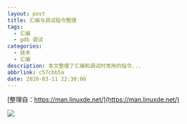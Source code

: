 ```yaml
---
layout: post
title: 汇编与调试指令整理
tags:
  - 汇编
  - gdb 调试
categories:
  - 技术
  - 汇编
description: 本文整理了汇编和调试时常用的指令...
abbrlink: c57cbb5a
date: 2020-03-11 22:30:00
---
```


[整理自：https://man.linuxde.net/](https://man.linuxde.net/)

![][01-思维导图]

[01-思维导图]: https://static.wilfredshen.cn/images/%E6%B1%87%E7%BC%96%E4%B8%8E%E8%B0%83%E8%AF%95/01-%E6%B1%87%E7%BC%96%E4%B8%8E%E8%B0%83%E8%AF%95.png
